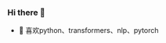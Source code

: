 <!-- <img align="right" src="https://github-readme-stats.vercel.app/api?username=yuanzhoulvpi2017&show_icons=true&icon_color=CE1D2D&text_color=718096&bg_color=ffffff&hide_title=true" /> -->


### Hi there 👋

- 🎯 喜欢python、transformers、nlp、pytorch



